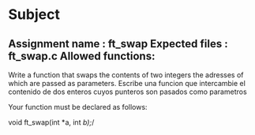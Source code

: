 # Subject

Assignment name  : ft_swap
Expected files   : ft_swap.c
Allowed functions:
--------------------------------------------------------------------------------

Write a function that swaps the contents of two integers the adresses of which
are passed as parameters.
Escribe una funcion que intercambie el contenido de dos enteros cuyos punteros son pasados como parametros

Your function must be declared as follows:

void	ft_swap(int *a, int *b);*/

